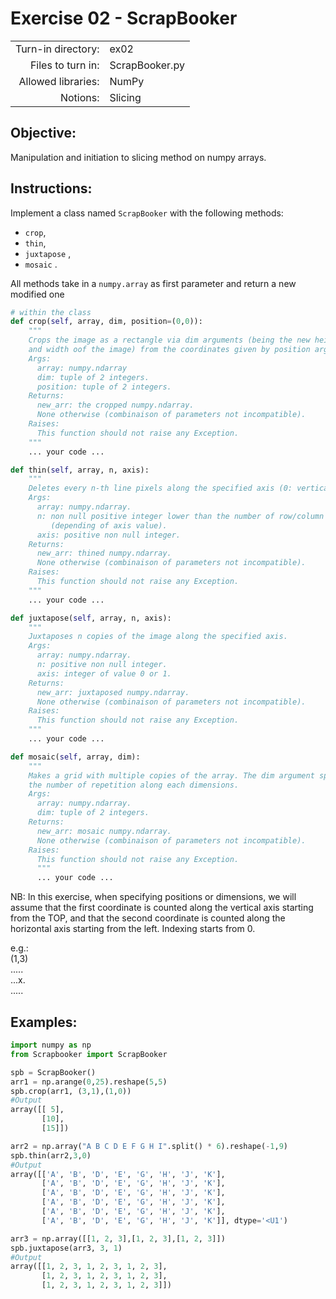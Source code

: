 # Exercise 02 - ScrapBooker

|                         |                    |
| -----------------------:| ------------------ |
|   Turn-in directory:    |  ex02              |
|   Files to turn in:     |  ScrapBooker.py    |
|   Allowed libraries:    |  NumPy             |
|   Notions:              |  Slicing           |

## Objective:
Manipulation and initiation to slicing method on numpy arrays.

## Instructions:
Implement a class named `ScrapBooker` with the following methods:
* `crop`,
* `thin`,
* `juxtapose` ,
* `mosaic` .
  
All methods take in a `numpy.array` as first parameter and return a new modified one

```python
# within the class
def crop(self, array, dim, position=(0,0)):
    """
    Crops the image as a rectangle via dim arguments (being the new height
    and width oof the image) from the coordinates given by position arguments.
    Args:
      array: numpy.ndarray
      dim: tuple of 2 integers.
      position: tuple of 2 integers.
    Returns:
      new_arr: the cropped numpy.ndarray.
      None otherwise (combinaison of parameters not incompatible).
    Raises:
      This function should not raise any Exception.
    """
    ... your code ...

def thin(self, array, n, axis):
    """
    Deletes every n-th line pixels along the specified axis (0: vertical, 1: horizontal)
    Args:
      array: numpy.ndarray.
      n: non null positive integer lower than the number of row/column of the array
         (depending of axis value).
      axis: positive non null integer.
    Returns:
      new_arr: thined numpy.ndarray.
      None otherwise (combinaison of parameters not incompatible).
    Raises:
      This function should not raise any Exception.
    """
    ... your code ...

def juxtapose(self, array, n, axis):
    """
    Juxtaposes n copies of the image along the specified axis.
    Args:
      array: numpy.ndarray.
      n: positive non null integer.
      axis: integer of value 0 or 1.
    Returns:
      new_arr: juxtaposed numpy.ndarray.
      None otherwise (combinaison of parameters not incompatible).
    Raises:
      This function should not raise any Exception.
    """
    ... your code ...

def mosaic(self, array, dim):
    """
    Makes a grid with multiple copies of the array. The dim argument specifies
    the number of repetition along each dimensions.
    Args:
      array: numpy.ndarray.
      dim: tuple of 2 integers.
    Returns:
      new_arr: mosaic numpy.ndarray.
      None otherwise (combinaison of parameters not incompatible).
    Raises:
      This function should not raise any Exception.
      """
      ... your code ...
```

NB: In this exercise, when specifying positions or dimensions, we will assume that the first coordinate is counted along the vertical axis starting from the TOP, and that the second coordinate is counted along the horizontal axis starting from the left. Indexing starts from 0.

e.g.:    
(1,3)  
.....  
...x.  
.....

## Examples:
```python
import numpy as np
from Scrapbooker import ScrapBooker

spb = ScrapBooker()
arr1 = np.arange(0,25).reshape(5,5)
spb.crop(arr1, (3,1),(1,0))
#Output
array([[ 5],
       [10],
       [15]])

arr2 = np.array("A B C D E F G H I".split() * 6).reshape(-1,9)
spb.thin(arr2,3,0)
#Output
array([['A', 'B', 'D', 'E', 'G', 'H', 'J', 'K'],
       ['A', 'B', 'D', 'E', 'G', 'H', 'J', 'K'],
       ['A', 'B', 'D', 'E', 'G', 'H', 'J', 'K'],
       ['A', 'B', 'D', 'E', 'G', 'H', 'J', 'K'],
       ['A', 'B', 'D', 'E', 'G', 'H', 'J', 'K'],
       ['A', 'B', 'D', 'E', 'G', 'H', 'J', 'K']], dtype='<U1')

arr3 = np.array([[1, 2, 3],[1, 2, 3],[1, 2, 3]])
spb.juxtapose(arr3, 3, 1)
#Output
array([[1, 2, 3, 1, 2, 3, 1, 2, 3],
       [1, 2, 3, 1, 2, 3, 1, 2, 3],
       [1, 2, 3, 1, 2, 3, 1, 2, 3]])
```